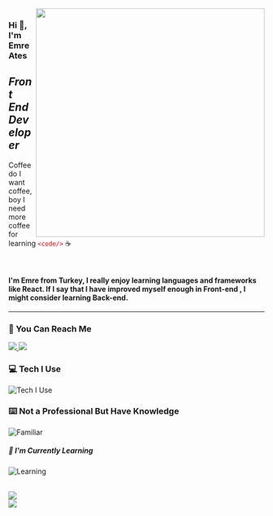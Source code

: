 <img src="https://media.giphy.com/media/ASd0Ukj0y3qMM/giphy.gif" align="right" width="450" height="auto" margin="5px">

### Hi :wave:, I'm Emre Ates

## _Front End Developer_

 Coffee do I want coffee, boy I need more coffee for learning <font color="red"> `<code/>` </font> :coffee:

<br>



#### I'm Emre from Turkey, I really enjoy learning languages and frameworks like React. If I say that I have improved myself enough in Front-end , I might consider learning Back-end.

***

### :speech_balloon: You Can Reach Me 

<a href="https://www.linkedin.com/in/emresates/">
  <img src="https://skillicons.dev/icons?i=linkedin" />
</a>

<a href="https://www.instagram.com/secenory/">
  <img src="https://skillicons.dev/icons?i=instagram" />
</a>

### :computer: Tech I Use

![Tech I Use](https://skillicons.dev/icons?i=react,js,html,sass,css,bootstrap,tailwind,materialui,styledcomponents,jquery,postgres,mongodb,nodejs,express)

### :keyboard: Not a Professional But Have Knowledge

![Familiar](https://skillicons.dev/icons?i=redux,graphql,django)

##### :notebook: I'm Currently Learning

![Learning](https://skillicons.dev/icons?i=nextjs)

<br>

<img src="https://github-readme-stats.vercel.app/api?username=emresates&theme=radical&hide=contribs">

<br>

<img src="https://github-readme-stats.vercel.app/api/top-langs/?username=emresates&layout=compact">

